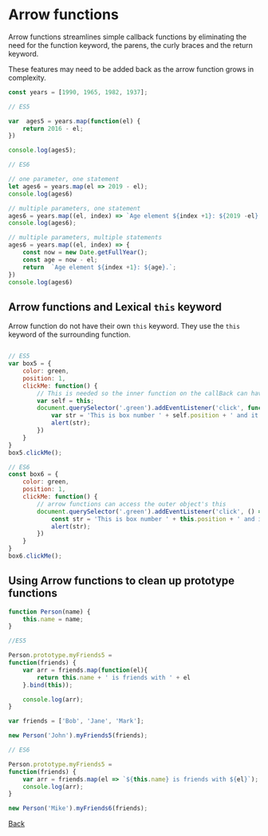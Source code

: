 # Arrow functions

Arrow functions streamlines simple callback functions by eliminating the need for the function keyword, the parens, the curly braces and the return keyword.

These features may need to be added back as the arrow function grows in complexity.

```javascript
const years = [1990, 1965, 1982, 1937];

// ES5

var  ages5 = years.map(function(el) {
    return 2016 - el;
})

console.log(ages5);

// ES6

// one parameter, one statement
let ages6 = years.map(el => 2019 - el);
console.log(ages6)

// multiple parameters, one statement
ages6 = years.map((el, index) => `Age element ${index +1}: ${2019 -el}.`);
console.log(ages6);

// multiple parameters, multiple statements
ages6 = years.map((el, index) => {
    const now = new Date.getFullYear();
    const age = now - el;
    return  `Age element ${index +1}: ${age}.`;
})
console.log(ages6)

```

## Arrow functions and Lexical `this` keyword

Arrow function do not have their own `this` keyword.  They use the `this` keyword of the surrounding function.

```javascript

// ES5
var box5 = {
    color: green,
    position: 1,
    clickMe: function() {
        // This is needed so the inner function on the callBack can have access to the object's (box5) properties
        var self = this;
        document.querySelector('.green').addEventListener('click', function() {
            var str = 'This is box number ' + self.position + ' and it is ' + self.color;
            alert(str);
        })
    }
}
box5.clickMe();

// ES6
const box6 = {
    color: green,
    position: 1,
    clickMe: function() {
        // arrow functions can access the outer object's this
        document.querySelector('.green').addEventListener('click', () => {
            const str = 'This is box number ' + this.position + ' and it is ' + this.color;
            alert(str);
        })
    }
}
box6.clickMe();

```

## Using Arrow functions to clean up prototype functions

```javascript
function Person(name) {
    this.name = name;
}

//ES5

Person.prototype.myFriends5 = 
function(friends) {
    var arr = friends.map(function(el){
        return this.name + ' is friends with ' + el
    }.bind(this));

    console.log(arr);
}

var friends = ['Bob', 'Jane', 'Mark'];

new Person('John').myFriends5(friends);

// ES6

Person.prototype.myFriends5 = 
function(friends) {
    var arr = friends.map(el => `${this.name} is friends with ${el}`);
    console.log(arr);
}

new Person('Mike').myFriends6(friends);
```

[Back](javascript__next_gen.md)